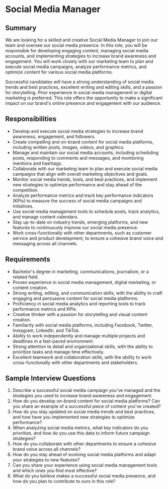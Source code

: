 # Social Media Manager

## Summary

We are looking for a skilled and creative Social Media Manager to join our team and oversee our social media presence. In this role, you will be responsible for developing engaging content, managing social media accounts, and implementing strategies to increase brand awareness and engagement. You will work closely with our marketing team to plan and execute social media campaigns, analyze performance metrics, and optimize content for various social media platforms.

Successful candidates will have a strong understanding of social media trends and best practices, excellent writing and editing skills, and a passion for storytelling. Prior experience in social media management or digital marketing is preferred. This role offers the opportunity to make a significant impact on our brand's online presence and engagement with our audience.

## Responsibilities

- Develop and execute social media strategies to increase brand awareness, engagement, and followers.
- Create compelling and on-brand content for social media platforms, including written posts, images, videos, and graphics.
- Manage and maintain our social media accounts, including scheduling posts, responding to comments and messages, and monitoring mentions and hashtags.
- Collaborate with our marketing team to plan and execute social media campaigns that align with overall marketing objectives and goals.
- Monitor social media trends, tools, and best practices, and implement new strategies to optimize performance and stay ahead of the competition.
- Analyze performance metrics and track key performance indicators (KPIs) to measure the success of social media campaigns and initiatives.
- Use social media management tools to schedule posts, track analytics, and manage content calendars.
- Stay up-to-date on industry trends, emerging platforms, and new features to continuously improve our social media presence.
- Work cross-functionally with other departments, such as customer service and product development, to ensure a cohesive brand voice and messaging across all channels.

## Requirements

- Bachelor's degree in marketing, communications, journalism, or a related field.
- Proven experience in social media management, digital marketing, or content creation.
- Strong writing, editing, and communication skills, with the ability to craft engaging and persuasive content for social media platforms.
- Proficiency in social media analytics and reporting tools to track performance metrics and KPIs.
- Creative thinker with a passion for storytelling and visual content creation.
- Familiarity with social media platforms, including Facebook, Twitter, Instagram, LinkedIn, and TikTok.
- Ability to work independently and manage multiple projects and deadlines in a fast-paced environment.
- Strong attention to detail and organizational skills, with the ability to prioritize tasks and manage time effectively.
- Excellent teamwork and collaboration skills, with the ability to work cross-functionally with other departments and stakeholders.

## Sample Interview Questions

1. Describe a successful social media campaign you've managed and the strategies you used to increase brand awareness and engagement.
2. How do you develop on-brand content for social media platforms? Can you share an example of a successful piece of content you've created?
3. How do you stay updated on social media trends and best practices, and how have you implemented new strategies to optimize performance?
4. When analyzing social media metrics, what key indicators do you prioritize, and how do you use this data to inform future campaign strategies?
5. How do you collaborate with other departments to ensure a cohesive brand voice across all channels?
6. How do you stay ahead of evolving social media platforms and adapt your strategies to new features?
7. Can you share your experience using social media management tools and which ones you find most effective?
8. What do you believe makes a successful social media presence, and how do you plan to contribute to ours in this role?